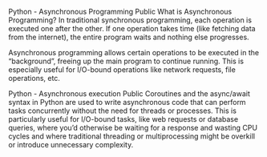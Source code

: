 Python - Asynchronous Programming Public
What is Asynchronous Programming?
In traditional synchronous programming, each operation is executed one after the other. If one operation takes time (like fetching data from the internet), the entire program waits and nothing else progresses.

Asynchronous programming allows certain operations to be executed in the “background”, freeing up the main program to continue running. This is especially useful for I/O-bound operations like network requests, file operations, etc.

Python - Asynchronous execution Public
Coroutines and the async/await syntax in Python are used to write asynchronous code that can perform tasks concurrently without the need for threads or processes. This is particularly useful for I/O-bound tasks, like web requests or database queries, where you’d otherwise be waiting for a response and wasting CPU cycles and where traditional threading or multiprocessing might be overkill or introduce unnecessary complexity.